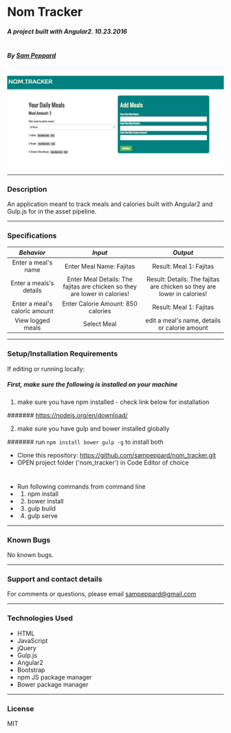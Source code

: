# **Nom Tracker**

##### A project built with Angular2. 10.23.2016
#
##### By [Sam Peppard](https://github.com/sampeppard)
#
![screenshot of project main page](resources/images/demo-screenshot.jpg)

----
### **Description**

An application meant to track meals and calories built with Angular2 and Gulp.js for in the asset pipeline.

----
### **Specifications**
| _Behavior_ | _Input_ | _Output_ |
|:---------------------------------------------------------------------:|:---------------------------------------------------------------------------:|:-------------------------------------------------------------------------------------------------------------------:|
| Enter a meal's name | Enter Meal Name: Fajitas | Result: Meal 1: Fajitas |
| Enter a meals's details | Enter Meal Details: The fajitas are chicken so they are lower in calories! | Result: Details: The fajitas are chicken so they are lower in calories! |
| Enter a meal's caloric amount | Enter Calorie Amount: 850 calories | Result: Meal 1: Fajitas |
| View logged meals | Select Meal | edit a meal's name, details or calorie amount |

----
### **Setup/Installation Requirements**

If editing or running locally:

##### First, make sure the following is installed on your machine

1. make sure you have npm installed - check link below for installation

####### https://nodejs.org/en/download/

2. make sure you have gulp and bower installed globally

####### run `npm install bower gulp -g` to install both

* Clone this repository: https://github.com/sampeppard/nom_tracker.git
* OPEN project folder ('nom_tracker') in Code Editor of choice
#
* Run following commands from command line
* 1. npm install
* 2. bower install
* 3. gulp build
* 4. gulp serve

----

### **Known Bugs**

No known bugs.

----
### **Support and contact details**

For comments or questions, please email sampeppard@gmail.com

----
### **Technologies Used**

* HTML
* JavaScript
* jQuery
* Gulp.js
* Angular2
* Bootstrap
* npm JS package manager
* Bower package manager
----
### **License**

MIT
